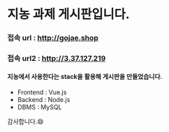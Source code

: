 # 지농 과제 게시판입니다.

### 접속 url : http://gojae.shop

### 접속 url2 : http://3.37.127.219

#### 지농에서 사용한다는 stack을 활용해 게시판을 만들었습니다.

- Frontend : Vue.js
- Backend : Node.js
- DBMS : MySQL

감사합니다.😄
